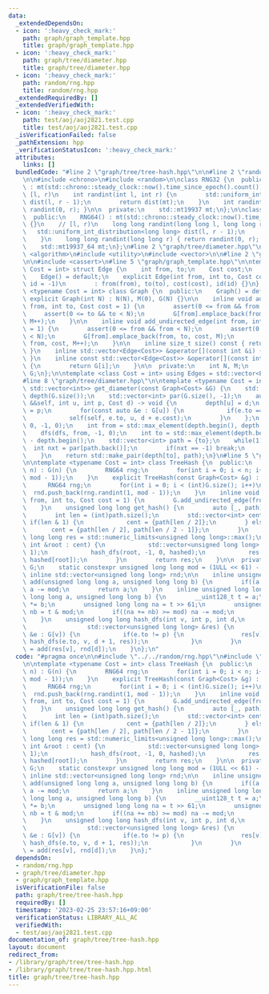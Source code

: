 ```yaml
---
data:
  _extendedDependsOn:
  - icon: ':heavy_check_mark:'
    path: graph/graph_template.hpp
    title: graph/graph_template.hpp
  - icon: ':heavy_check_mark:'
    path: graph/tree/diameter.hpp
    title: graph/tree/diameter.hpp
  - icon: ':heavy_check_mark:'
    path: random/rng.hpp
    title: random/rng.hpp
  _extendedRequiredBy: []
  _extendedVerifiedWith:
  - icon: ':heavy_check_mark:'
    path: test/aoj/aoj2821.test.cpp
    title: test/aoj/aoj2821.test.cpp
  _isVerificationFailed: false
  _pathExtension: hpp
  _verificationStatusIcon: ':heavy_check_mark:'
  attributes:
    links: []
  bundledCode: "#line 2 \"graph/tree/tree-hash.hpp\"\n\n#line 2 \"random/rng.hpp\"\
    \n\n#include <chrono>\n#include <random>\n\nclass RNG32 {\n  public:\n    RNG32()\
    \ : mt(std::chrono::steady_clock::now().time_since_epoch().count()) {}\n    //\
    \ [l, r)\n    int randint(int l, int r) {\n        std::uniform_int_distribution<int>\
    \ dist(l, r - 1);\n        return dist(mt);\n    }\n    int randint(int r) { return\
    \ randint(0, r); }\n\n  private:\n    std::mt19937 mt;\n};\n\nclass RNG64 {\n\
    \  public:\n    RNG64() : mt(std::chrono::steady_clock::now().time_since_epoch().count())\
    \ {}\n    // [l, r)\n    long long randint(long long l, long long r) {\n     \
    \   std::uniform_int_distribution<long long> dist(l, r - 1);\n        return dist(mt);\n\
    \    }\n    long long randint(long long r) { return randint(0, r); }\n\n  private:\n\
    \    std::mt19937_64 mt;\n};\n#line 2 \"graph/tree/diameter.hpp\"\n\n#include\
    \ <algorithm>\n#include <utility>\n#include <vector>\n\n#line 2 \"graph/graph_template.hpp\"\
    \n\n#include <cassert>\n#line 5 \"graph/graph_template.hpp\"\n\ntemplate <typename\
    \ Cost = int> struct Edge {\n    int from, to;\n    Cost cost;\n    int id;\n\
    \    Edge() = default;\n    explicit Edge(int from, int to, Cost cost = 1, int\
    \ id = -1)\n        : from(from), to(to), cost(cost), id(id) {}\n};\n\ntemplate\
    \ <typename Cost = int> class Graph {\n  public:\n    Graph() = default;\n   \
    \ explicit Graph(int N) : N(N), M(0), G(N) {}\n\n    inline void add_directed_edge(int\
    \ from, int to, Cost cost = 1) {\n        assert(0 <= from && from < N);\n   \
    \     assert(0 <= to && to < N);\n        G[from].emplace_back(from, to, cost,\
    \ M++);\n    }\n\n    inline void add_undirected_edge(int from, int to, Cost cost\
    \ = 1) {\n        assert(0 <= from && from < N);\n        assert(0 <= to && to\
    \ < N);\n        G[from].emplace_back(from, to, cost, M);\n        G[to].emplace_back(to,\
    \ from, cost, M++);\n    }\n\n    inline size_t size() const { return G.size();\
    \ }\n    inline std::vector<Edge<Cost>> &operator[](const int &i) { return G[i];\
    \ }\n    inline const std::vector<Edge<Cost>> &operator[](const int &i) const\
    \ {\n        return G[i];\n    }\n\n  private:\n    int N, M;\n    std::vector<std::vector<Edge<Cost>>>\
    \ G;\n};\n\ntemplate <class Cost = int> using Edges = std::vector<Edge<Cost>>;\n\
    #line 8 \"graph/tree/diameter.hpp\"\n\ntemplate <typename Cost = int>\nstd::pair<Cost,\
    \ std::vector<int>> get_diameter(const Graph<Cost> &G) {\n    std::vector<Cost>\
    \ depth(G.size());\n    std::vector<int> par(G.size(), -1);\n    auto dfs = [&](auto\
    \ &&self, int u, int p, Cost d) -> void {\n        depth[u] = d;\n        par[u]\
    \ = p;\n        for(const auto &e : G[u]) {\n            if(e.to == p) continue;\n\
    \            self(self, e.to, u, d + e.cost);\n        }\n    };\n    dfs(dfs,\
    \ 0, -1, 0);\n    int from = std::max_element(depth.begin(), depth.end()) - depth.begin();\n\
    \    dfs(dfs, from, -1, 0);\n    int to = std::max_element(depth.begin(), depth.end())\
    \ - depth.begin();\n    std::vector<int> path = {to};\n    while(1) {\n      \
    \  int nxt = par[path.back()];\n        if(nxt == -1) break;\n        path.push_back(nxt);\n\
    \    }\n    return std::make_pair(depth[to], path);\n}\n#line 5 \"graph/tree/tree-hash.hpp\"\
    \n\ntemplate <typename Cost = int> class TreeHash {\n  public:\n    explicit TreeHash(int\
    \ n) : G(n) {\n        RNG64 rng;\n        for(int i = 0; i < n; i++) rnd.push_back(rng.randint(1,\
    \ mod - 1));\n    }\n    explicit TreeHash(const Graph<Cost> &g) : G(g) {\n  \
    \      RNG64 rng;\n        for(int i = 0; i < (int)G.size(); i++)\n          \
    \  rnd.push_back(rng.randint(1, mod - 1));\n    }\n    inline void add_edge(int\
    \ from, int to, Cost cost = 1) {\n        G.add_undirected_edge(from, to, cost);\n\
    \    }\n    unsigned long long get_hash() {\n        auto [_, path] = get_diameter(G);\n\
    \        int len = (int)path.size();\n        std::vector<int> cent;\n       \
    \ if(len & 1) {\n            cent = {path[len / 2]};\n        } else {\n     \
    \       cent = {path[len / 2], path[len / 2 - 1]};\n        }\n        unsigned\
    \ long long res = std::numeric_limits<unsigned long long>::max();\n        for(const\
    \ int &root : cent) {\n            std::vector<unsigned long long> hashed(G.size(),\
    \ 1);\n            hash_dfs(root, -1, 0, hashed);\n            res = std::min(res,\
    \ hashed[root]);\n        }\n        return res;\n    }\n\n  private:\n    Graph<Cost>\
    \ G;\n    static constexpr unsigned long long mod = (1ULL << 61) - 1;\n    static\
    \ inline std::vector<unsigned long long> rnd;\n\n    inline unsigned long long\
    \ add(unsigned long long a, unsigned long long b) {\n        if((a += b) >= mod)\
    \ a -= mod;\n        return a;\n    }\n    inline unsigned long long mul(unsigned\
    \ long long a, unsigned long long b) {\n        __uint128_t t = a;\n        t\
    \ *= b;\n        unsigned long long na = t >> 61;\n        unsigned long long\
    \ nb = t & mod;\n        if((na += nb) >= mod) na -= mod;\n        return na;\n\
    \    }\n    unsigned long long hash_dfs(int v, int p, int d,\n               \
    \                 std::vector<unsigned long long> &res) {\n        for(const auto\
    \ &e : G[v]) {\n            if(e.to != p) {\n                res[v] = mul(res[v],\
    \ hash_dfs(e.to, v, d + 1, res));\n            }\n        }\n        return res[v]\
    \ = add(res[v], rnd[d]);\n    }\n};\n"
  code: "#pragma once\n\n#include \"../../random/rng.hpp\"\n#include \"diameter.hpp\"\
    \n\ntemplate <typename Cost = int> class TreeHash {\n  public:\n    explicit TreeHash(int\
    \ n) : G(n) {\n        RNG64 rng;\n        for(int i = 0; i < n; i++) rnd.push_back(rng.randint(1,\
    \ mod - 1));\n    }\n    explicit TreeHash(const Graph<Cost> &g) : G(g) {\n  \
    \      RNG64 rng;\n        for(int i = 0; i < (int)G.size(); i++)\n          \
    \  rnd.push_back(rng.randint(1, mod - 1));\n    }\n    inline void add_edge(int\
    \ from, int to, Cost cost = 1) {\n        G.add_undirected_edge(from, to, cost);\n\
    \    }\n    unsigned long long get_hash() {\n        auto [_, path] = get_diameter(G);\n\
    \        int len = (int)path.size();\n        std::vector<int> cent;\n       \
    \ if(len & 1) {\n            cent = {path[len / 2]};\n        } else {\n     \
    \       cent = {path[len / 2], path[len / 2 - 1]};\n        }\n        unsigned\
    \ long long res = std::numeric_limits<unsigned long long>::max();\n        for(const\
    \ int &root : cent) {\n            std::vector<unsigned long long> hashed(G.size(),\
    \ 1);\n            hash_dfs(root, -1, 0, hashed);\n            res = std::min(res,\
    \ hashed[root]);\n        }\n        return res;\n    }\n\n  private:\n    Graph<Cost>\
    \ G;\n    static constexpr unsigned long long mod = (1ULL << 61) - 1;\n    static\
    \ inline std::vector<unsigned long long> rnd;\n\n    inline unsigned long long\
    \ add(unsigned long long a, unsigned long long b) {\n        if((a += b) >= mod)\
    \ a -= mod;\n        return a;\n    }\n    inline unsigned long long mul(unsigned\
    \ long long a, unsigned long long b) {\n        __uint128_t t = a;\n        t\
    \ *= b;\n        unsigned long long na = t >> 61;\n        unsigned long long\
    \ nb = t & mod;\n        if((na += nb) >= mod) na -= mod;\n        return na;\n\
    \    }\n    unsigned long long hash_dfs(int v, int p, int d,\n               \
    \                 std::vector<unsigned long long> &res) {\n        for(const auto\
    \ &e : G[v]) {\n            if(e.to != p) {\n                res[v] = mul(res[v],\
    \ hash_dfs(e.to, v, d + 1, res));\n            }\n        }\n        return res[v]\
    \ = add(res[v], rnd[d]);\n    }\n};"
  dependsOn:
  - random/rng.hpp
  - graph/tree/diameter.hpp
  - graph/graph_template.hpp
  isVerificationFile: false
  path: graph/tree/tree-hash.hpp
  requiredBy: []
  timestamp: '2023-02-25 23:57:16+09:00'
  verificationStatus: LIBRARY_ALL_AC
  verifiedWith:
  - test/aoj/aoj2821.test.cpp
documentation_of: graph/tree/tree-hash.hpp
layout: document
redirect_from:
- /library/graph/tree/tree-hash.hpp
- /library/graph/tree/tree-hash.hpp.html
title: graph/tree/tree-hash.hpp
---
```

